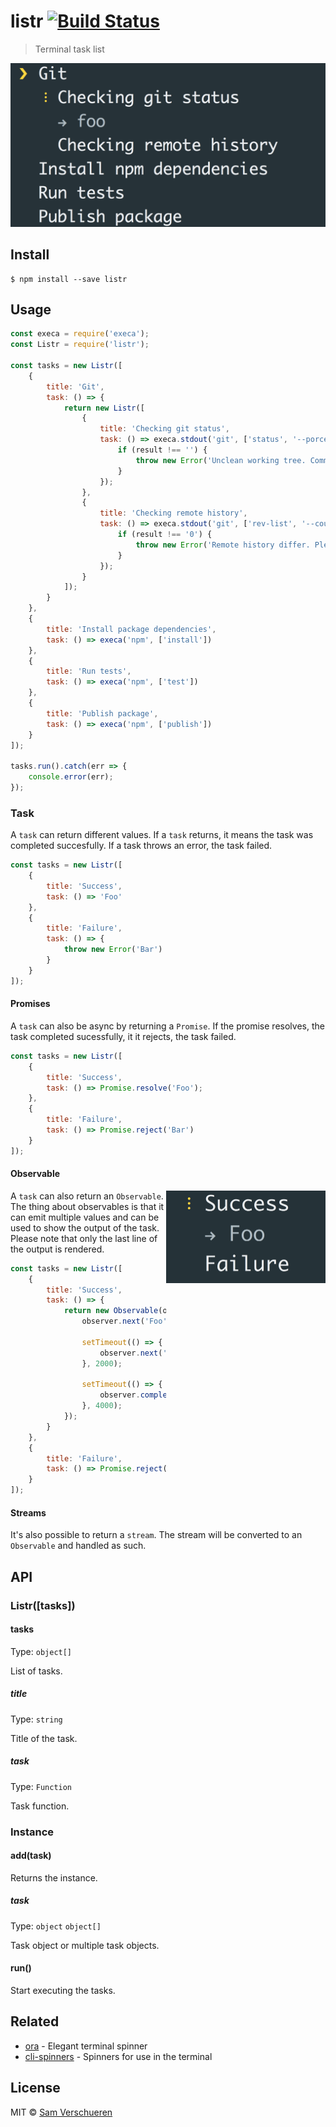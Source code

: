 # listr [![Build Status](https://travis-ci.org/SamVerschueren/listr.svg?branch=master)](https://travis-ci.org/SamVerschueren/listr)

> Terminal task list

<img src="media/screenshot.gif" width="774">

## Install

```
$ npm install --save listr
```


## Usage

```js
const execa = require('execa');
const Listr = require('listr');

const tasks = new Listr([
	{
		title: 'Git',
		task: () => {
			return new Listr([
				{
					title: 'Checking git status',
					task: () => execa.stdout('git', ['status', '--porcelain']).then(result => {
						if (result !== '') {
							throw new Error('Unclean working tree. Commit or stash changes first.');
						}
					});
				},
				{
					title: 'Checking remote history',
					task: () => execa.stdout('git', ['rev-list', '--count', '--left-only', '@{u}...HEAD']).then(result => {
						if (result !== '0') {
							throw new Error('Remote history differ. Please pull changes.');
						}
					});
				}
			]);
		}
	},
	{
		title: 'Install package dependencies',
		task: () => execa('npm', ['install'])
	},
	{
		title: 'Run tests',
		task: () => execa('npm', ['test'])
	},
	{
		title: 'Publish package',
		task: () => execa('npm', ['publish'])
	}
]);

tasks.run().catch(err => {
	console.error(err);
});
```


### Task

A `task` can return different values. If a `task` returns, it means the task was completed succesfully. If a task throws an error, the task failed.

```js
const tasks = new Listr([
	{
		title: 'Success',
		task: () => 'Foo'
	},
	{
		title: 'Failure',
		task: () => {
			throw new Error('Bar')
		}
	}
]);
```


#### Promises

A `task` can also be async by returning a `Promise`. If the promise resolves, the task completed sucessfully, it it rejects, the task failed.

```js
const tasks = new Listr([
	{
		title: 'Success',
		task: () => Promise.resolve('Foo');
	},
	{
		title: 'Failure',
		task: () => Promise.reject('Bar')
	}
]);
```

#### Observable

<img src="media/observable.gif" width="255" align="right">

A `task` can also return an `Observable`. The thing about observables is that it can emit multiple values and can be used to show the output of the
task. Please note that only the last line of the output is rendered.

```js
const tasks = new Listr([
	{
		title: 'Success',
		task: () => {
			return new Observable(observer => {
				observer.next('Foo');

				setTimeout(() => {
					observer.next('Bar');
				}, 2000);

				setTimeout(() => {
					observer.complete();
				}, 4000);
			});
		}
	},
	{
		title: 'Failure',
		task: () => Promise.reject(new Error('Bar'))
	}
]);
```

#### Streams

It's also possible to return a `stream`. The stream will be converted to an `Observable` and handled as such.


## API

### Listr([tasks])

#### tasks

Type: `object[]`

List of tasks.

##### title

Type: `string`

Title of the task.

##### task

Type: `Function`

Task function.

### Instance

#### add(task)

Returns the instance.

##### task

Type: `object` `object[]`

Task object or multiple task objects.

#### run()

Start executing the tasks.


## Related

- [ora](https://github.com/sindresorhus/ora) - Elegant terminal spinner
- [cli-spinners](https://github.com/sindresorhus/cli-spinners) - Spinners for use in the terminal


## License

MIT © [Sam Verschueren](https://github.com/SamVerschueren)
